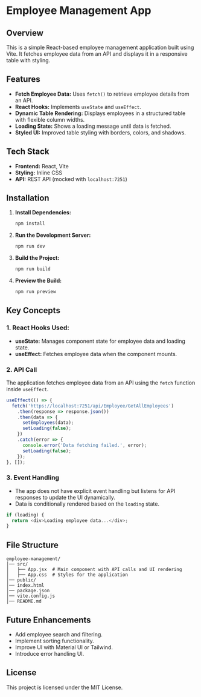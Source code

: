 # Employee Management App

## Overview
This is a simple React-based employee management application built using Vite. It fetches employee data from an API and displays it in a responsive table with styling.

## Features
- **Fetch Employee Data:** Uses `fetch()` to retrieve employee details from an API.
- **React Hooks:** Implements `useState` and `useEffect`.
- **Dynamic Table Rendering:** Displays employees in a structured table with flexible column widths.
- **Loading State:** Shows a loading message until data is fetched.
- **Styled UI:** Improved table styling with borders, colors, and shadows.

## Tech Stack
- **Frontend:** React, Vite
- **Styling:** Inline CSS
- **API:** REST API (mocked with `localhost:7251`)

## Installation

1. **Install Dependencies:**
   ```sh
   npm install
   ```

2. **Run the Development Server:**
   ```sh
   npm run dev
   ```

3. **Build the Project:**
   ```sh
   npm run build
   ```

4. **Preview the Build:**
   ```sh
   npm run preview
   ```

## Key Concepts

### 1. React Hooks Used:
- **useState:** Manages component state for employee data and loading state.
- **useEffect:** Fetches employee data when the component mounts.

### 2. API Call
The application fetches employee data from an API using the `fetch` function inside `useEffect`.

```js
useEffect(() => {
  fetch('https://localhost:7251/api/Employee/GetAllEmployees')
    .then(response => response.json())
    .then(data => {
      setEmployees(data);
      setLoading(false);
    })
    .catch(error => {
      console.error('Data fetching failed.', error);
      setLoading(false);
    });
}, []);
```

### 3. Event Handling
- The app does not have explicit event handling but listens for API responses to update the UI dynamically.
- Data is conditionally rendered based on the `loading` state.

```js
if (loading) {
  return <div>Loading employee data...</div>;
}
```

## File Structure
```
employee-management/
│── src/
│   ├── App.jsx  # Main component with API calls and UI rendering
│   ├── App.css  # Styles for the application
│── public/
│── index.html
│── package.json
│── vite.config.js
│── README.md
```

## Future Enhancements
- Add employee search and filtering.
- Implement sorting functionality.
- Improve UI with Material UI or Tailwind.
- Introduce error handling UI.

## License
This project is licensed under the MIT License.

